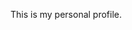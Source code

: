 <!DOCTYPE html>
<html>
<head>
	<title>Munashe Mujaji</title>
</head>
<body>
	<p>This is my personal profile.</p>
</body>
</html>

